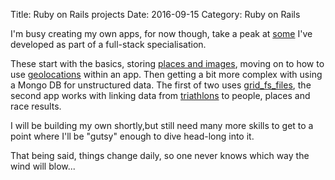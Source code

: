 Title: Ruby on Rails projects
Date: 2016-09-15
Category: Ruby on Rails

I'm busy creating my own apps, for now though, take a peak at [some](https://github.com/TinaHeiligers/) I've developed as part of a full-stack specialisation.

These start with the basics, storing [places and images](https://github.com/TinaHeiligers/places), moving on to how to use [geolocations](https://github.com/TinaHeiligers/zips) within an app. Then getting a bit more complex with using a Mongo DB for unstructured data. The first of two uses [grid_fs_files](https://github.com/TinaHeiligers/grid_fs_files), the second app works with linking data from [triathlons](https://github.com/TinaHeiligers/raceday) to people, places and race results.

I will be building my own shortly,but still need many more skills to get to a point where I'll be "gutsy" enough to dive head-long into it.

That being said, things change daily, so one never knows which way the wind will blow...
